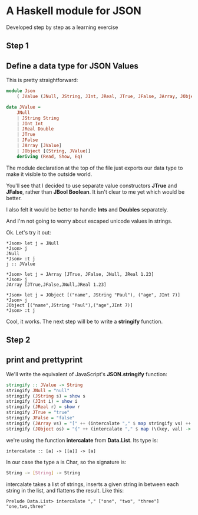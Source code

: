 # A Haskell module for JSON

Developed step by step as a learning exercise

## Step 1
## Define a data type for JSON Values

This is pretty straightforward:

```haskell
module Json
    ( JValue (JNull, JString, JInt, JReal, JTrue, JFalse, JArray, JObject) ) where

data JValue =
    JNull 
    | JString String
    | JInt Int
    | JReal Double
    | JTrue
    | JFalse
    | JArray [JValue]
    | JObject [(String, JValue)]
    deriving (Read, Show, Eq)
```
The module declaration at the top of the file just exports our data type to make it visible to the outside world.

You'll see that I decided to use separate value constructors **JTrue** and **JFalse**, rather than **JBool Boolean**. It isn't clear to me yet which would be better.

I also felt it would be better to handle **Ints** and **Doubles** separately.

And I'm not going to worry about escaped unicode values in strings.

Ok. Let's try it out:

```console
*Json> let j = JNull
*Json> j
JNull
*Json> :t j
j :: JValue

*Json> let j = JArray [JTrue, JFalse, JNull, JReal 1.23]
*Json> j
JArray [JTrue,JFalse,JNull,JReal 1.23]

*Json> let j = JObject [("name", JString "Paul"), ("age", JInt 7)]
*Json> j
JObject [("name",JString "Paul"),("age",JInt 7)]
*Json> :t j
```

Cool, it works. The next step will be to write a **stringify** function.

## Step 2
## print and prettyprint

We'll write the equivalent of JavaScript's **JSON.stringify** function:

```haskell
stringify :: JValue -> String
stringify JNull = "null"
stringify (JString s) = show s
stringify (JInt i) = show i
stringify (JReal r) = show r
stringify JTrue = "true"
stringify JFalse = "false"
stringify (JArray vs) = "[" ++ (intercalate "," $ map stringify vs) ++ "]"
stringify (JObject os) = "{" ++ (intercalate "," $ map (\(key, val) -> show key ++ ":" ++ stringify val) os) ++ "}"
```

we're using the function **intercalate** from **Data.List**. Its type is:

```shell
intercalate :: [a] -> [[a]] -> [a]
```
In our case the type a is Char, so the signature is:

```bash
String -> [String] -> String
```
intercalate takes a list of strings, inserts a given string in between each string in the list, and flattens the result. Like this:

```shell
Prelude Data.List> intercalate "," ["one", "two", "three"]
"one,two,three"
```

